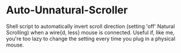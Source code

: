 # Auto-Unnatural-Scroller

Shell script to automatically invert scroll direction (setting 'off' Natural Scrolling) when a wire{d, less} mouse is connected. Useful if, like me, you're too lazy to change the setting every time you plug in a physical mouse.
